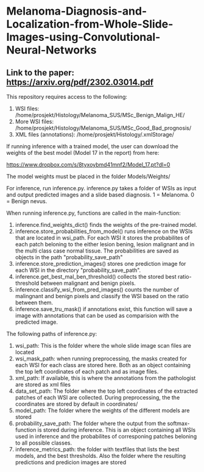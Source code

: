 # Melanoma-Diagnosis-and-Localization-from-Whole-Slide-Images-using-Convolutional-Neural-Networks
## Link to the paper: https://arxiv.org/pdf/2302.03014.pdf

This repository requires access to the following:

1) WSI files: /home/prosjekt/Histology/Melanoma_SUS/MSc_Benign_Malign_HE/
2) More WSI files: /home/prosjekt/Histology/Melanoma_SUS/MSc_Good_Bad_prognosis/
3) XML files (annotations): /home/prosjekt/Histology/.xmlStorage/

If running inference with a trained model, the user can download the weights of the best model (Model 17 in the report) from here:

https://www.dropbox.com/s/8tyxoybmd41mnf2/Model_17.pt?dl=0

The model weights must be placed in the folder Models/Weights/

For inference, run inference.py. inference.py takes a folder of WSIs as input and output predicted images and a slide based diagnosis. 1 = Melanoma. 0 = Benign nevus.


When running inference.py, functions are called in the main-function:

1) inference.find_weights_dict() finds the weights of the pre-trained model.
2) inference.store_probabilities_from_model() runs inference on the WSIs that are located in wsi_path. For each WSI it stores the probabilites of each patch beloning to the either lesion bening, lesion malignant and in the multi class case normal tissue. The probabilities are saved as objects in the path "probability_save_path"
3) inference.store_prediction_images() stores one prediction image for each WSI in the directory "probability_save_path".
4) inference.get_best_mal_ben_threshold() collects the stored best ratio-threshold between malignant and benign pixels.
5) inference.classify_wsi_from_pred_images() counts the number of malingnant and benign pixels and classify the WSI based on the ratio between them.
6) inference.save_tru_mask() if annotations exist, this function will save a image with annotations that can be used as comparision with the predicted image.

The following paths of inference.py:

1) wsi_path: This is the folder where the whole slide image scan files are located
2) wsi_mask_path: when running preprocessing, the masks created for each WSI for each class are stored here. Both as an object containing the top left coordinates of each patch and as image files.
3) xml_path: If available, this is where the annotations from the pathologist are stored as xml files
4) data_set_path: The folder where the top left coordinates of the extracted patches of each WSI are collected. During preprocessing, the the coordinates are stored by default in coordinates/
5) model_path: The folder where the weights of the different models are stored
6) probability_save_path: The folder where the output from the softmax-function is stored during inference. This is an object containing all WSIs used in inference and the probabilites of corresponing patches beloning to all possible classes.
7) inference_metrics_path: the folder with textfiles that lists the best models, and the best thresholds. Also the folder where the resulting predictions and predicion images are stored

